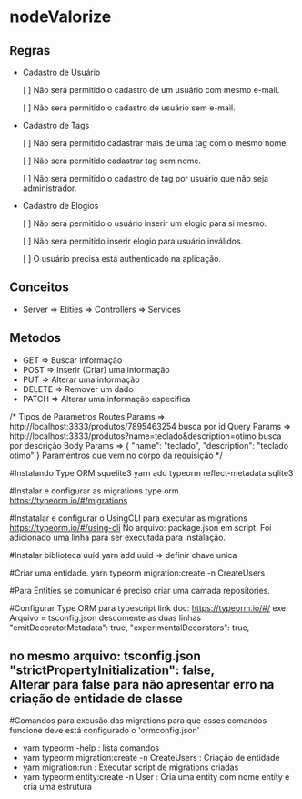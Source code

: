 # nodeValorize

## Regras
 
 - Cadastro de Usuário

    [ ] Não será permitido o cadastro de um usuário com mesmo e-mail.

    [ ] Não será permitido o cadastro de usuário sem e-mail. 

 - Cadastro de Tags

    [ ] Não será permitido cadastrar mais de uma tag com o mesmo nome.

    [ ] Não será permitido cadastrar tag sem nome.

    [ ] Não será permitido o cadastro de tag por usuário que não seja administrador.

  - Cadastro de Elogios   

    [ ] Não será permitido o usuário inserir um elogio para si mesmo. 

    [ ] Não será permitido inserir elogio para usuário inválidos.

    [ ] O usuário precisa está authenticado na aplicação.

## Conceitos

 - Server => Etities => Controllers => Services

## Metodos
 - GET    => Buscar informação
 - POST   => Inserir (Criar) uma informação
 - PUT    => Alterar uma informação
 - DELETE => Remover um dado
 - PATCH  => Alterar uma informação especifica


/*
Tipos de Parametros
Routes Params => http://localhost:3333/produtos/7895463254 busca por id
Query Params => http://localhost:3333/produtos?name=teclado&description=otimo busca por descrição
Body Params => {
    "name": "teclado",
    "description": "teclado otimo"
} Paramentros que vem no corpo da requisição
*/

#Instalando Type ORM squelite3
 yarn add typeorm reflect-metadata sqlite3 

#Instalar e configurar as migrations type orm
 https://typeorm.io/#/migrations 

#Instatalar e configurar o UsingCLI para executar as migrations
 https://typeorm.io/#/using-cli 
 No arquivo: package.json em script. Foi adicionado uma linha para ser executada para instalação. 

#Instalar biblioteca uuid
 yarn add uuid => definir chave unica 

#Criar uma entidade.
 yarn typeorm migration:create -n CreateUsers 

#Para Entities se comunicar é preciso criar uma camada repositories. 

#Configurar Type ORM para typescript
 link doc: https://typeorm.io/#/
 exe: Arquivo = tsconfig.json
 descomente as duas linhas
    "emitDecoratorMetadata": true,
    "experimentalDecorators": true,

no mesmo arquivo: tsconfig.json
"strictPropertyInitialization": false,  
Alterar para false para não apresentar erro na criação de entidade de classe
----------------------------------------
    

#Comandos para excusão das migrations
 para que esses comandos funcione deve está configurado o 'ormconfig.json'

- yarn typeorm -help : lista comandos
- yarn typeorm migration:create -n CreateUsers : Criação de entidade
- yarn migration:run : Executar script de migrations criadas  
- yarn typeorm entity:create -n User : Cria uma entity com nome entity e cria uma estrutura


